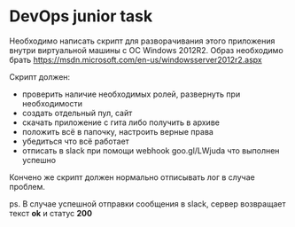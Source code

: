 # DevOps junior task

Необходимо написать скрипт для разворачивания этого приложения внутри виртуальной машины с ОС Windows 2012R2. Образ необходимо брать https://msdn.microsoft.com/en-us/windowsserver2012r2.aspx

Скрипт должен:
* проверить наличие необходимых ролей, развернуть при необходимости
* создать отдельный пул, сайт
* скачать приложение с гита либо получить в архиве
* положить всё в папочку, настроить верные права
* убедиться что всё работает
* отписать в slack при помощи webhook goo.gl/LWjuda что выполнен успешно

Кончено же скрипт должен нормально отписывать лог в случае проблем.

ps. В случае успешной отправки сообщения в slack, сервер возвращает текст **ok** и статус **200**
